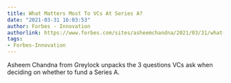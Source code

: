 ```yaml
---
title: What Matters Most To VCs At Series A?
date: "2021-03-31 16:03:53"
author: Forbes - Innovation
authorlink: https://www.forbes.com/sites/asheemchandna/2021/03/31/what-matters-most-to-vcs-at-series-a/
tags:
- Forbes-Innovation
---
```

Asheem Chandna from Greylock unpacks the 3 questions VCs ask when deciding on whether to fund a Series A.
